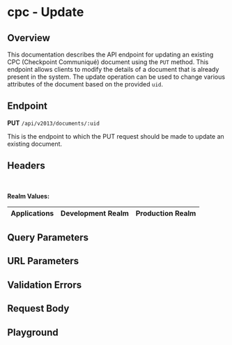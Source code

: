 <script setup>
import "@/style.css"
import SwaggerUI from "@/swagger/view/SwaggerUI.vue"
import swaggerJson from "@/swagger/json/cpc/update.json";

const swaggerSpecs = [
  { json: swaggerJson, protected: true },
];
</script>

# cpc - Update

## Overview

This documentation describes the API endpoint for updating an existing CPC (Checkpoint Communiqué) document using the `PUT` method. This endpoint allows clients to modify the details of a document that is already present in the system. The update operation can be used to change various attributes of the document based on the provided `uid`.


## Endpoint

**PUT** `/api/v2013/documents/:uid`

This is the endpoint to which the PUT request should be made to update an existing document.

## Headers
<!--@include: @/../components/common/header/authorization-realm.md-->

<br>

**Realm Values:**

<table>
    <thead>
        <tr>
            <th>Applications</th>
            <th>Development Realm</th>
            <th>Production Realm</th>
        </tr>
    </thead>
    <tbody>
        <!--@include: @/../components/common/realm/abs.md-->
    </tbody>
</table>

## Query Parameters
<!--@include: @/../components/common/query/schema.md-->

## URL Parameters
<!--@include: @/../components/common/url/uid.md-->

## Validation Errors
<!--@include: @/../components/common/validation-error.md-->

## Request Body
<!--@include: @/../components/cpc/request-body.md-->

## Playground

<SwaggerUI :swaggerSpecs="swaggerSpecs"/>